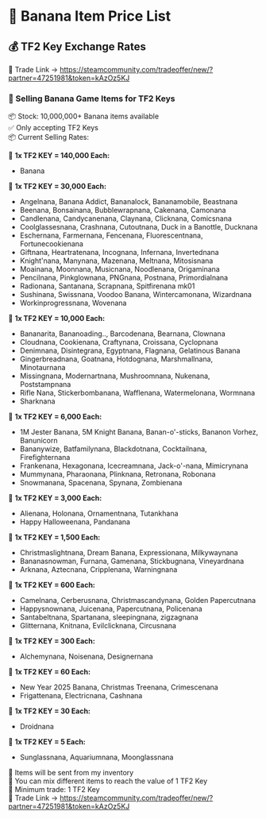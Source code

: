 # 🎯 Banana Item Price List  
## 💰 TF2 Key Exchange Rates

🔗 Trade Link → https://steamcommunity.com/tradeoffer/new/?partner=47251981&token=kAzOz5KJ

### 🎯 Selling Banana Game Items for TF2 Keys  
📦 Stock: 10,000,000+ Banana items available  
✅ Only accepting TF2 Keys  
📦 Current Selling Rates:

🔸 **1x TF2 KEY = 140,000 Each:**  
- Banana

🔸 **1x TF2 KEY = 30,000 Each:**  
- Angelnana, Banana Addict, Bananalock, Bananamobile, Beastnana  
- Beenana, Bonsainana, Bubblewrapnana, Cakenana, Camonana  
- Candlenana, Candycanenana, Claynana, Clicknana, Comicsnana  
- Coolglassesnana, Crashnana, Cutoutnana, Duck in a Banottle, Ducknana  
- Eschernana, Farmernana, Fencenana, Fluorescentnana, Fortunecookienana  
- Giftnana, Heartratenana, Incognana, Infernana, Invertednana  
- Knight'nana, Manynana, Mazenana, Meltnana, Mitosisnana  
- Moainana, Moonnana, Musicnana, Noodlenana, Origaminana  
- Pencilnana, Pinkglownana, PNGnana, Postnana, Primordialnana  
- Radionana, Santanana, Scrapnana, Spitfirenana mk01  
- Sushinana, Swissnana, Voodoo Banana, Wintercamonana, Wizardnana  
- Workinprogressnana, Wovenana

🔸 **1x TF2 KEY = 10,000 Each:**  
- Bananarita, Bananoading.., Barcodenana, Bearnana, Clownana  
- Cloudnana, Cookienana, Craftynana, Croissana, Cyclopnana  
- Denimnana, Disintegrana, Egyptnana, Flagnana, Gelatinous Banana  
- Gingerbreadnana, Goatnana, Hotdognana, Marshmallnana, Minotaurnana  
- Missingnana, Modernartnana, Mushroomnana, Nukenana, Poststampnana  
- Rifle Nana, Stickerbombanana, Wafflenana, Watermelonana, Wormnana
- Sharknana

🔸 **1x TF2 KEY = 6,000 Each:**  
- 1M Jester Banana, 5M Knight Banana, Banan-o'-sticks, Bananon Vorhez, Banunicorn  
- Bananywize, Batfamilynana, Blackdotnana, Cocktailnana, Firefighternana  
- Frankenana, Hexagonana, Icecreamnana, Jack-o'-nana, Mimicrynana  
- Mummynana, Pharaonana, Plinknana, Retronana, Robonana  
- Snowmanana, Spacenana, Spynana, Zombienana

🔸 **1x TF2 KEY = 3,000 Each:**  
- Alienana, Holonana, Ornamentnana, Tutankhana
- Happy Halloweenana, Pandanana

🔸 **1x TF2 KEY = 1,500 Each:**  
- Christmaslightnana, Dream Banana, Expressionana, Milkywaynana
- Bananasnowman, Furnana, Gamenana, Stickbugnana, Vineyardnana
- Arknana, Aztecnana, Cripplenana, Warningnana

🔸 **1x TF2 KEY = 600 Each:**  
- Camelnana, Cerberusnana, Christmascandynana, Golden Papercutnana  
- Happysnownana, Juicenana, Papercutnana, Policenana  
- Santabeltnana, Spartanana, sleepingnana, zigzagnana
- Glitternana, Knitnana, Evilclicknana, Circusnana

🔸 **1x TF2 KEY = 300 Each:**  
-  Alchemynana, Noisenana, Designernana

🔸 **1x TF2 KEY = 60 Each:**  
- New Year 2025 Banana, Christmas Treenana, Crimescenana
- Frigattenana, Electricnana, Cashnana

🔸 **1x TF2 KEY = 30 Each:**
- Droidnana

🔸 **1x TF2 KEY = 5 Each:**
- Sunglassnana, Aquariumnana, Moonglassnana

💼 Items will be sent from my inventory  
📌 You can mix different items to reach the value of 1 TF2 Key  
📌 Minimum trade: 1 TF2 Key  
🔗 Trade Link → https://steamcommunity.com/tradeoffer/new/?partner=47251981&token=kAzOz5KJ
